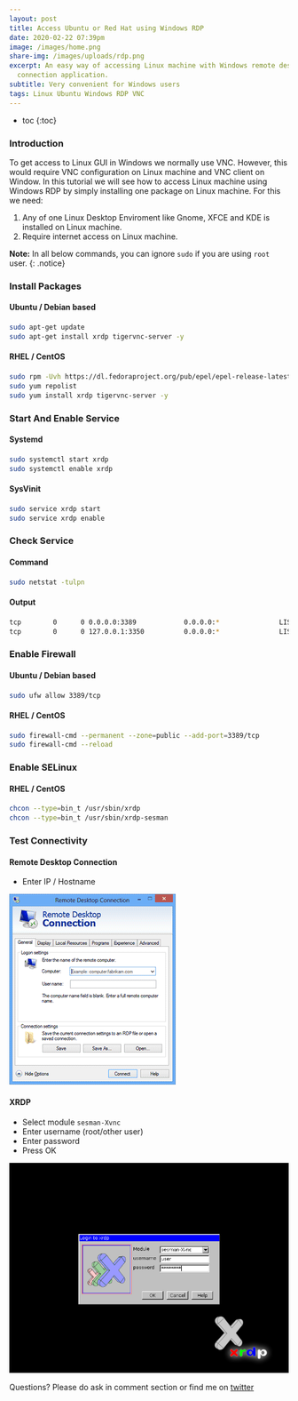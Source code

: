 ```yaml
---
layout: post
title: Access Ubuntu or Red Hat using Windows RDP
date: 2020-02-22 07:39pm
image: /images/home.png
share-img: /images/uploads/rdp.png
excerpt: An easy way of accessing Linux machine with Windows remote desktop
  connection application.
subtitle: Very convenient for Windows users
tags: Linux Ubuntu Windows RDP VNC
---
```


* toc
{:toc}

### Introduction

To get access to Linux GUI in Windows we normally use VNC. However, this would require VNC configuration on Linux machine and VNC client on Window. In this tutorial we will see how to access Linux machine using Windows RDP by simply installing one package on Linux machine. For this we need:

1. Any of one Linux Desktop Enviroment like Gnome, XFCE and KDE is installed on Linux machine.
2. Require internet access on Linux machine.

**Note:** In all below commands, you can ignore `sudo` if you are using `root` user.
{: .notice}

### Install Packages
#### Ubuntu / Debian based
```bash
sudo apt-get update
sudo apt-get install xrdp tigervnc-server -y
```
#### RHEL / CentOS
```bash
sudo rpm -Uvh https://dl.fedoraproject.org/pub/epel/epel-release-latest-7.noarch.rpm
sudo yum repolist
sudo yum install xrdp tigervnc-server -y
```

### Start And Enable Service
#### Systemd
```bash
sudo systemctl start xrdp
sudo systemctl enable xrdp
```
#### SysVinit
```bash
sudo service xrdp start
sudo service xrdp enable
```

### Check Service
#### Command
```bash
sudo netstat -tulpn
```
#### Output
```bash
tcp        0      0 0.0.0.0:3389            0.0.0.0:*               LISTEN      1508/xrdp
tcp        0      0 127.0.0.1:3350          0.0.0.0:*               LISTEN      1507/xrdp-sesman
```

### Enable Firewall
#### Ubuntu / Debian based
```bash
sudo ufw allow 3389/tcp
```
#### RHEL / CentOS
```bash
sudo firewall-cmd --permanent --zone=public --add-port=3389/tcp
sudo firewall-cmd --reload
```

### Enable SELinux
#### RHEL / CentOS
```bash
chcon --type=bin_t /usr/sbin/xrdp
chcon --type=bin_t /usr/sbin/xrdp-sesman
```

### Test Connectivity
#### Remote Desktop Connection
* Enter IP / Hostname

![RDC](/images/rdc.png)

#### XRDP
* Select module `sesman-Xvnc`
* Enter username (root/other user)
* Enter password
* Press OK

![XRDP](/images/xrdp.png)

Questions? Please do ask in comment section or find me on [twitter](https://twitter.com/kevy_vinu)
